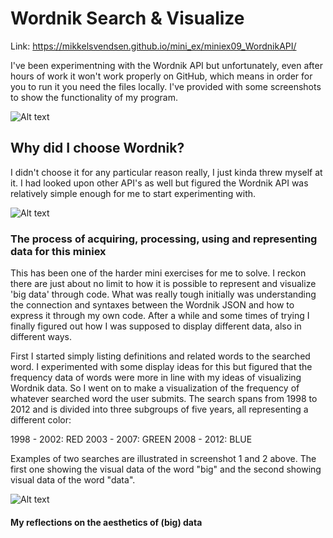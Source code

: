 <h1>Wordnik Search & Visualize</h1>

Link: https://mikkelsvendsen.github.io/mini_ex/miniex09_WordnikAPI/

I've been experimentning with the Wordnik API but unfortunately, even after hours of work it won't work properly on GitHub, which means in order for you to run it you need the files locally. I've provided with some screenshots to show the functionality of my program.

![Alt text](https://mikkelsvendsen.github.io/mini_ex/miniex09_WordnikAPI/miniex09_Wordnik1.JPG?raw=true "miniex09 Screenshot1")

<h2>Why did I choose Wordnik?</h2>

I didn't choose it for any particular reason really, I just kinda threw myself at it. I had looked upon other API's as well but figured the Wordnik API was relatively simple enough for me to start experimenting with.

![Alt text](https://mikkelsvendsen.github.io/mini_ex/miniex09_WordnikAPI/miniex09_Wordnik2.JPG?raw=true "miniex09 Screenshot2")

<h3>The process of acquiring, processing, using and representing data for this miniex</h3>

This has been one of the harder mini exercises for me to solve. I reckon there are just about no limit to how it is possible to represent and visualize 'big data' through code. What was really tough initially was understanding the connection and syntaxes between the Wordnik JSON and how to express it through my own code. After a while and some times of trying I finally figured out how I was supposed to display different data, also in different ways.

First I started simply listing definitions and related words to the searched word. I experimented with some display ideas for this but figured that the frequency data of words were more in line with my ideas of visualizing Wordnik data. So I went on to make a visualization of the frequency of whatever searched word the user submits. The search spans from 1998 to 2012 and is divided into three subgroups of five years, all representing a different color:

1998 - 2002: RED
2003 - 2007: GREEN
2008 - 2012: BLUE

Examples of two searches are illustrated in screenshot 1 and 2 above. The first one showing the visual data of the word "big" and the second showing visual data of the word "data".

![Alt text](https://mikkelsvendsen.github.io/mini_ex/miniex09_WordnikAPI/miniex09_Wordnik3.JPG?raw=true "miniex09 Screenshot3")

<h4>My reflections on the aesthetics of (big) data</h4>
